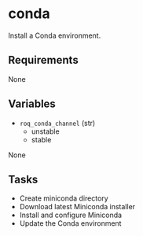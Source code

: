 # conda

Install a Conda environment.

## Requirements

None

## Variables

* `roq_conda_channel` (str)
  * unstable
  * stable

None

## Tasks

* Create miniconda directory
* Download latest Miniconda installer
* Install and configure Miniconda
* Update the Conda environment
